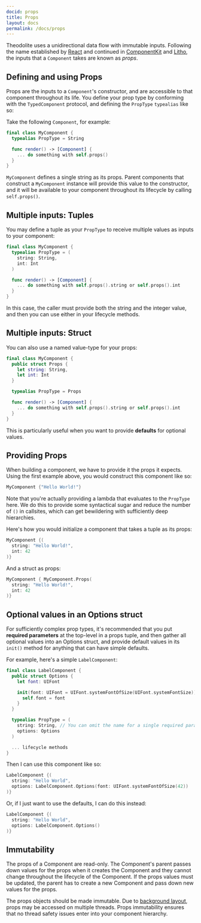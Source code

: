 ```yaml
---
docid: props
title: Props
layout: docs
permalink: /docs/props
---
```


Theodolite uses a unidirectional data flow with immutable inputs. Following the name established by [React](https://facebook.github.io/react/) and continued in [ComponentKit](http://componentkit.org) and [Litho](http://fblitho.com), the inputs that a `Component` takes are known as *props*.

## Defining and using Props

Props are the inputs to a `Component`'s constructor, and are accessible to that component throughout its life. You define your prop type by conforming with the `TypedComponent` protocol, and defining the `PropType` `typealias` like so:

Take the following `Component`, for example:

```swift
final class MyComponent {
  typealias PropType = String

  func render() -> [Component] {
    ... do something with self.props()
  }
}
```

`MyComponent` defines a single string as its props. Parent components that construct a `MyComponent` instance will provide this value to the constructor, and it will be available to your component throughout its lifecycle by calling `self.props()`.

## Multiple inputs: Tuples

You may define a tuple as your `PropType` to receive multiple values as inputs to your component:

```swift
final class MyComponent {
  typealias PropType = (
    string: String,
    int: Int
  )

  func render() -> [Component] {
    ... do something with self.props().string or self.props().int
  }
}
```

In this case, the caller must provide both the string and the integer value, and then you can use either in your lifecycle methods.

## Multiple inputs: Struct

You can also use a named value-type for your props:

```swift
final class MyComponent {
  public struct Props {
    let string: String,
    let int: Int
  }

  typealias PropType = Props

  func render() -> [Component] {
    ... do something with self.props().string or self.props().int
  }
}
```

This is particularly useful when you want to provide **defaults** for optional values.

## Providing Props

When building a component, we have to provide it the props it expects. Using the first example above, you would construct this component like so:

```swift
MyComponent {"Hello World!"}
```

Note that you're actually providing a lambda that evaluates to the `PropType` here. We do this to provide some syntactical sugar and reduce the number of `()` in callsites, which can get bewildering with sufficiently deep hierarchies.

Here's how you would initialize a component that takes a tuple as its props:

```swift
MyComponent {(
  string: "Hello World!",
  int: 42
)}
```

And a struct as props:

```swift
MyComponent { MyComponent.Props(
  string: "Hello World!",
  int: 42
)}
```

## Optional values in an Options struct

For sufficiently complex prop types, it's recommended that you put **required parameters** at the top-level in a props tuple, and then gather all optional values into an Options struct, and provide default values in its `init()` method for anything that can have simple defaults.

For example, here's a simple `LabelComponent`:

```swift
final class LabelComponent {
  public struct Options {
    let font: UIFont

    init(font: UIFont = UIFont.systemFontOfSize(UIFont.systemFontSize)) {
      self.font = font
    }
  }

  typealias PropType = (
    string: String, // You can omit the name for a single required parameter if you want
    options: Options
  )

  ... lifecycle methods
}
```

Then I can use this component like so:

```swift
LabelComponent {(
  string: "Hello World",
  options: LabelComponent.Options(font: UIFont.systemFontOfSize(42))
)}
```

Or, if I just want to use the defaults, I can do this instead:

```swift
LabelComponent {(
  string: "Hello World",
  options: LabelComponent.Options()
)}
```

## Immutability

The props of a Component are read-only. The Component's parent passes down values for the props when it creates the Component and they cannot change throughout the lifecycle of the Component. If the props values must be updated, the parent has to create a new Component and pass down new values for the props.

The props objects should be made immutable. Due to [background layout](/docs/asynchronous-layout), props may be accessed on multiple threads. Props immutability ensures that no thread safety issues enter into your component hierarchy.
